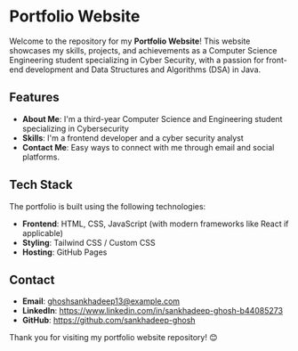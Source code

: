 # Portfolio Website

Welcome to the repository for my **Portfolio Website**! This website showcases my skills, projects, and achievements as a Computer Science Engineering student specializing in Cyber Security, with a passion for front-end development and Data Structures and Algorithms (DSA) in Java.

## Features

- **About Me**: I'm a third-year Computer Science and Engineering student specializing in Cybersecurity 
- **Skills**: I'm a frontend developer and a cyber security analyst
- **Contact Me**: Easy ways to connect with me through email and social platforms.

## Tech Stack

The portfolio is built using the following technologies:

- **Frontend**: HTML, CSS, JavaScript (with modern frameworks like React if applicable)
- **Styling**: Tailwind CSS  / Custom CSS
- **Hosting**: GitHub Pages

## Contact

- **Email**: ghoshsankhadeep13@example.com
- **LinkedIn**: https://www.linkedin.com/in/sankhadeep-ghosh-b44085273
- **GitHub**: https://github.com/sankhadeep-ghosh

Thank you for visiting my portfolio website repository! 😊
